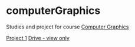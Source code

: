 # computerGraphics
Studies and project for course [Computer Graphics](https://uspdigital.usp.br/jupiterweb/obterDisciplina?nomdis=&sgldis=SCC0250)

[Project 1](https://github.com/jorgesalhani/computerGraphics/blob/main/projeto1_final.ipynb)
[Drive - view only](https://colab.research.google.com/drive/1aOT-r-qY7pc3E2EpNHOY_FCyer0Ew6KZ?usp=sharing)
